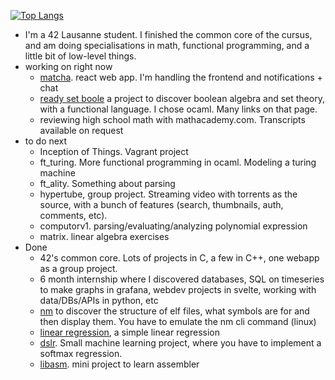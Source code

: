 [![Top Langs](https://github-readme-stats.vercel.app/api/top-langs/?username=shaolin-peanut&size_weight=0.5&count_weight=0.5&hide=roff,Objective-C&langs_count=8)](https://github.com/anuraghazra/github-readme-stats)
- I'm a 42 Lausanne student. I finished the common core of the cursus, and am doing specialisations in math, functional programming, and a little bit of low-level things.
- working on right now
	- [matcha](https://github.com/jreivilo/matcha). react web app. I'm handling the frontend and notifications + chat
	- [ready set boole](https://github.com/shaolin-peanut/readysetboole) a project to discover boolean algebra and set theory, with a functional language. I chose ocaml. Many links on that page.
 	- reviewing high school math with mathacademy.com. Transcripts available on request
- to do next
	- Inception of Things. Vagrant project
	- ft_turing. More functional programming in ocaml. Modeling a turing machine
 	- ft_ality. Something about parsing
	- hypertube, group project. Streaming video with torrents as the source, with a bunch of features (search, thumbnails, auth, comments, etc).
	- computorv1. parsing/evaluating/analyzing polynomial expression
	- matrix. linear algebra exercises
- Done
	- 42's common core. Lots of projects in C, a few in C++, one webapp as a group project.
 	- 6 month internship where I discovered databases, SQL on timeseries to make graphs in grafana, webdev projects in svelte, working with data/DBs/APIs in python, etc
  	- [nm](https://github.com/shaolin-peanut/) to discover the structure of elf files, what symbols are for and then display them. You have to emulate the nm cli command (linux)
  	- [linear regression](https://github.com/shaolin-peanut/ft_linear_regression), a simple linear regression
  	- [dslr](https://github.com/shaolin-peanut/simple_softmax_dslr/). Small machine learning project, where you have to implement a softmax regression.
  	- [libasm](https://github.com/shaolin-peanut/libasm). mini project to learn assembler

